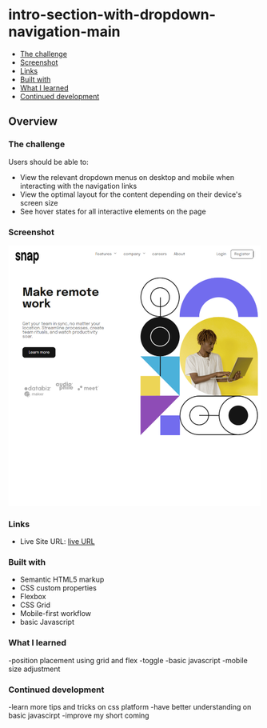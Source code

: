 # intro-section-with-dropdown-navigation-main
 - [The challenge](#The-challenge)
- [Screenshot](#Screenshot)
- [Links](#Links)
- [Built with](#Built-with)
- [What I learned](#What-I-learned)
- [Continued development](#Continued-development)



## Overview

### The challenge

Users should be able to:

- View the relevant dropdown menus on desktop and mobile when interacting with   the navigation links
- View the optimal layout for the content depending on their device's screen size
- See hover states for all interactive elements on the page

### Screenshot

![](./screenshot/desktop.png)



### Links

- Live Site URL: [live URL](https://intro-section-with-dropdown-01.netlify.app/)


### Built with

- Semantic HTML5 markup
- CSS custom properties
- Flexbox
- CSS Grid
- Mobile-first workflow
- basic Javascript




### What I learned

-position placement using grid and flex
-toggle
-basic javascript
-mobile size adjustment



### Continued development

-learn more tips and tricks on css platform
-have better understanding on basic javascirpt
-improve my short coming

